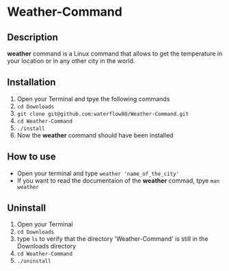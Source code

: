 # Weather-Command

## Description
**weather** command is a Linux command that allows to get the temperature in your location or in any other city in the world.

## Installation

1. Open your Terminal and tpye the following commands
2. `cd Downloads`
3. `git clone git@github.com:waterflow80/Weather-Command.git`
4. `cd Weather-Command`
5. `./install`
6. Now the **weather** command should have been installed

## How to use
- Open your terminal and type `weather 'name_of_the_city'`
- If you want to read the documentaion of the **weather** commad, tpye `man weather`

## Uninstall
1. Open your Terminal
2. ```cd Downloads``` 
3. type ```ls``` to verify that the directory 'Weather-Command' is still in the Downloads directory
4. `cd Weather-Command`
5. `./uninstall`



